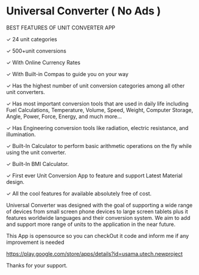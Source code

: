 # Universal Converter ( No Ads )

BEST FEATURES OF UNIT CONVERTER APP

✓ 24 unit categories

✓ 500+unit conversions

✓ With Online Currency Rates

✓ With Built-in Compas to guide you on your way

✓ Has the highest number of unit conversion categories among all other unit converters.

✓ Has most important conversion tools that are used in daily life including Fuel Calculations, Temperature, Volume, Speed, Weight, Computer Storage, Angle, Power, Force, Energy, and much more…

✓ Has Engineering conversion tools like radiation, electric resistance, and illumination.

✓ Built-In Calculator to perform basic arithmetic operations on the fly while using the unit converter.

✓ Built-In BMI Calculator.

✓ First ever Unit Conversion App to feature and support Latest Material design.

✓ All the cool features for available absolutely free of cost.


Universal Converter was designed with the goal of supporting a wide range of devices from small screen phone devices to large screen tablets plus it features worldwide languages and their conversion system. We aim to add and support more range of units to the application in the near future.

This App is opensource so you can checkOut it code and inform me if any improvement is needed

https://play.google.com/store/apps/details?id=usama.utech.newproject

Thanks for your support.
